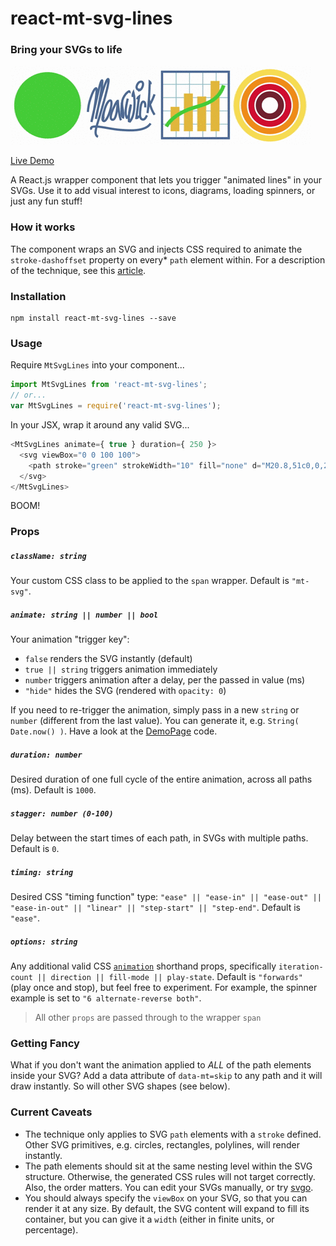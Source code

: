 react-mt-svg-lines
==================

### Bring your SVGs to life

![GIF Demo](showcase.gif)

[Live Demo](http://moarwick.github.io/react-mt-svg-lines)

A React.js wrapper component that lets you trigger "animated lines" in your SVGs. Use it to add visual interest to icons, diagrams, loading spinners, or just any fun stuff!


### How it works
The component wraps an SVG and injects CSS required to animate the `stroke-dashoffset` property on every* `path` element within. For a description of the technique, see this [article](https://css-tricks.com/svg-line-animation-works/).


### Installation
```
npm install react-mt-svg-lines --save
```

### Usage
Require `MtSvgLines` into your component...
```js
import MtSvgLines from 'react-mt-svg-lines';
// or...
var MtSvgLines = require('react-mt-svg-lines');
```

In your JSX, wrap it around any valid SVG... 
```js
<MtSvgLines animate={ true } duration={ 250 }>
  <svg viewBox="0 0 100 100">
    <path stroke="green" strokeWidth="10" fill="none" d="M20.8,51c0,0,20.8,18.2,21.5,18.2c0.6,0,33.3-38.5,33.3-38.5"/>
  </svg>
</MtSvgLines>
```
BOOM!


### Props

##### `className: string`
Your custom CSS class to be applied to the `span` wrapper. Default is `"mt-svg"`.

##### `animate: string || number || bool`
Your animation "trigger key":

* `false` renders the SVG instantly (default)
* `true || string` triggers animation immediately
* `number` triggers animation after a delay, per the passed in value (ms)  
* `"hide"` hides the SVG (rendered with `opacity: 0`)

If you need to re-trigger the animation, simply pass in a new `string` or `number` (different from the last value). You can generate it, e.g. `String( Date.now() )`. Have a look at the [DemoPage](https://github.com/moarwick/react-mt-svg-lines/blob/master/src/components/DemoPage.js) code. 

##### `duration: number`
Desired duration of one full cycle of the entire animation, across all paths (ms). Default is `1000`.

##### `stagger: number (0-100)`
Delay between the start times of each path, in SVGs with multiple paths. Default is `0`.

##### `timing: string`
Desired CSS "timing function" type: `"ease" || "ease-in" || "ease-out" || "ease-in-out" || "linear" || "step-start" || "step-end"`. Default is `"ease"`.

##### `options: string`
Any additional valid CSS [`animation`](https://developer.mozilla.org/en-US/docs/Web/CSS/animation) shorthand props, specifically `iteration-count || direction || fill-mode || play-state`. Default is `"forwards"` (play once and stop), but feel free to experiment. For example, the spinner example is set to `"6 alternate-reverse both"`.

> All other `props` are passed through to the wrapper `span`
 

### Getting Fancy
What if you don't want the animation applied to *ALL* of the path elements inside your SVG? Add a data attribute of `data-mt=skip` to any path and it will draw instantly. So will other SVG shapes (see below).


### Current Caveats
* The technique only applies to SVG `path` elements with a `stroke` defined. Other SVG primitives, e.g. circles, rectangles, polylines, will render instantly.
* The path elements should sit at the same nesting level within the SVG structure. Otherwise, the generated CSS rules will not target correctly. Also, the order matters. You can edit your SVGs manually, or try [svgo](https://github.com/svg/svgo).
* You should always specify the `viewBox` on your SVG, so that you can render it at any size. By default, the SVG content will expand to fill its container, but you can give it a `width` (either in finite units, or percentage).

 
